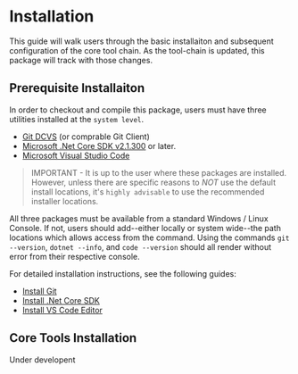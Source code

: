 # Installation

This guide will walk users through the basic installaiton and subsequent
configuration of the core tool chain. As the tool-chain is updated, this package will track with those changes.

## Prerequisite Installaiton
In order to checkout and compile this package, users must have three
utilities installed at the `system level`.
* [Git DCVS](https://git-scm.com/) (or comprable Git Client)
* [Microsoft .Net Core SDK v2.1.300](https://www.microsoft.com/net/download/windows)
or later.
* [Microsoft Visual Studio Code](https://code.visualstudio.com/)

>IMPORTANT - It is up to the user where these packages are installed. However, 
unless there are specific reasons to *NOT* use the default install locations,
it's `highly advisable` to use the recommended installer locations.

All three packages must be available from a standard Windows / Linux Console. If
not, users should add--either locally or system wide--the path locations which
allows access from the command. Using the commands `git --version`,
`dotnet --info`, and `code --version` should all render without error from their 
respective console.

For detailed installation instructions, see the following guides:
* [Install Git]()
* [Install .Net Core SDK]()
* [Install VS Code Editor]()

## Core Tools Installation
Under developent